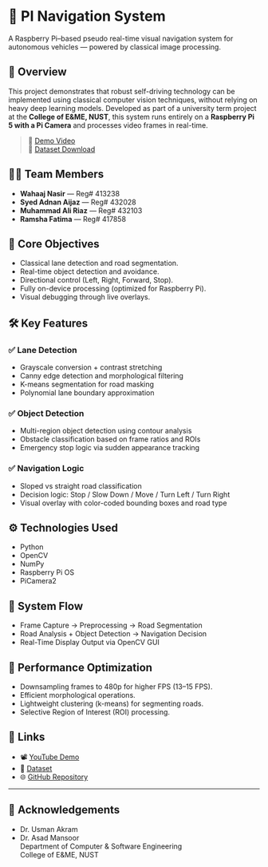 # 🚗 PI Navigation System

A Raspberry Pi–based pseudo real-time visual navigation system for autonomous vehicles — powered by classical image processing.

## 📌 Overview

This project demonstrates that robust self-driving technology can be implemented using classical computer vision techniques, without relying on heavy deep learning models. Developed as part of a university term project at the **College of E&ME, NUST**, this system runs entirely on a **Raspberry Pi 5 with a Pi Camera** and processes video frames in real-time.

> 🎥 [Demo Video](https://youtu.be/D4QxFiu2b9I)  
> 📁 [Dataset Download](https://drive.google.com/file/d/1dJYyjc6u08ob8WTFlGNBBppujia_SzGz/view?usp=sharing)

## 👨‍💻 Team Members

- **Wahaaj Nasir** — Reg# 413238  
- **Syed Adnan Aijaz** — Reg# 432028  
- **Muhammad Ali Riaz** — Reg# 432103  
- **Ramsha Fatima** — Reg# 417858

## 🎯 Core Objectives

- Classical lane detection and road segmentation.
- Real-time object detection and avoidance.
- Directional control (Left, Right, Forward, Stop).
- Fully on-device processing (optimized for Raspberry Pi).
- Visual debugging through live overlays.

## 🛠️ Key Features

### ✅ Lane Detection
- Grayscale conversion + contrast stretching
- Canny edge detection and morphological filtering
- K-means segmentation for road masking
- Polynomial lane boundary approximation

### ✅ Object Detection
- Multi-region object detection using contour analysis
- Obstacle classification based on frame ratios and ROIs
- Emergency stop logic via sudden appearance tracking

### ✅ Navigation Logic
- Sloped vs straight road classification
- Decision logic: Stop / Slow Down / Move / Turn Left / Turn Right
- Visual overlay with color-coded bounding boxes and road type

## ⚙️ Technologies Used

- Python
- OpenCV
- NumPy
- Raspberry Pi OS
- PiCamera2

## 🚦 System Flow

- Frame Capture → Preprocessing → Road Segmentation  
- Road Analysis + Object Detection → Navigation Decision  
- Real-Time Display Output via OpenCV GUI

## 🧠 Performance Optimization

- Downsampling frames to 480p for higher FPS (13–15 FPS).
- Efficient morphological operations.
- Lightweight clustering (k-means) for segmenting roads.
- Selective Region of Interest (ROI) processing.

## 🔗 Links

- 📽️ [YouTube Demo](https://youtu.be/D4QxFiu2b9I)  
- 💾 [Dataset](https://drive.google.com/file/d/1dJYyjc6u08ob8WTFlGNBBppujia_SzGz/view)  
- 🌐 [GitHub Repository](https://github.com/WahaajNasir/PI-Navigation)

---

## 🤝 Acknowledgements

- Dr. Usman Akram  
- Dr. Asad Mansoor  
Department of Computer & Software Engineering  
College of E&ME, NUST
